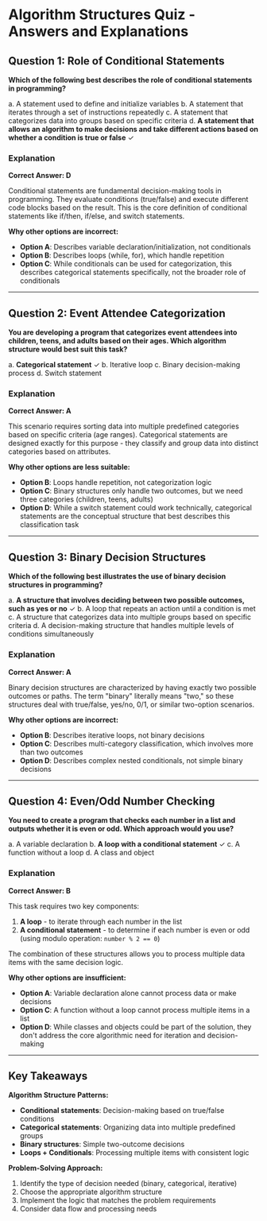 # Algorithm Structures Quiz - Answers and Explanations

## Question 1: Role of Conditional Statements

**Which of the following best describes the role of conditional statements in 
programming?**

a. A statement used to define and initialize variables
b. A statement that iterates through a set of instructions repeatedly
c. A statement that categorizes data into groups based on specific criteria
d. **A statement that allows an algorithm to make decisions and take different 
   actions based on whether a condition is true or false** ✓

### Explanation

**Correct Answer: D**

Conditional statements are fundamental decision-making tools in programming. 
They evaluate conditions (true/false) and execute different code blocks based 
on the result. This is the core definition of conditional statements like 
if/then, if/else, and switch statements.

**Why other options are incorrect:**
- **Option A**: Describes variable declaration/initialization, not conditionals
- **Option B**: Describes loops (while, for), which handle repetition
- **Option C**: While conditionals can be used for categorization, this 
  describes categorical statements specifically, not the broader role of 
  conditionals

---

## Question 2: Event Attendee Categorization

**You are developing a program that categorizes event attendees into children, 
teens, and adults based on their ages. Which algorithm structure would best 
suit this task?**

a. **Categorical statement** ✓
b. Iterative loop
c. Binary decision-making process
d. Switch statement

### Explanation

**Correct Answer: A**

This scenario requires sorting data into multiple predefined categories based 
on specific criteria (age ranges). Categorical statements are designed 
exactly for this purpose - they classify and group data into distinct 
categories based on attributes.

**Why other options are less suitable:**
- **Option B**: Loops handle repetition, not categorization logic
- **Option C**: Binary structures only handle two outcomes, but we need three 
  categories (children, teens, adults)
- **Option D**: While a switch statement could work technically, categorical 
  statements are the conceptual structure that best describes this 
  classification task

---

## Question 3: Binary Decision Structures

**Which of the following best illustrates the use of binary decision 
structures in programming?**

a. **A structure that involves deciding between two possible outcomes, such as 
   yes or no** ✓
b. A loop that repeats an action until a condition is met
c. A structure that categorizes data into multiple groups based on specific 
   criteria
d. A decision-making structure that handles multiple levels of conditions 
   simultaneously

### Explanation

**Correct Answer: A**

Binary decision structures are characterized by having exactly two possible 
outcomes or paths. The term "binary" literally means "two," so these 
structures deal with true/false, yes/no, 0/1, or similar two-option scenarios.

**Why other options are incorrect:**
- **Option B**: Describes iterative loops, not binary decisions
- **Option C**: Describes multi-category classification, which involves more 
  than two outcomes
- **Option D**: Describes complex nested conditionals, not simple binary 
  decisions

---

## Question 4: Even/Odd Number Checking

**You need to create a program that checks each number in a list and outputs 
whether it is even or odd. Which approach would you use?**

a. A variable declaration
b. **A loop with a conditional statement** ✓
c. A function without a loop
d. A class and object

### Explanation

**Correct Answer: B**

This task requires two key components:
1. **A loop** - to iterate through each number in the list
2. **A conditional statement** - to determine if each number is even or odd 
   (using modulo operation: `number % 2 == 0`)

The combination of these structures allows you to process multiple data items 
with the same decision logic.

**Why other options are insufficient:**
- **Option A**: Variable declaration alone cannot process data or make 
  decisions
- **Option C**: A function without a loop cannot process multiple items in a 
  list
- **Option D**: While classes and objects could be part of the solution, they 
  don't address the core algorithmic need for iteration and decision-making

---

## Key Takeaways

**Algorithm Structure Patterns:**
- **Conditional statements**: Decision-making based on true/false conditions
- **Categorical statements**: Organizing data into multiple predefined groups
- **Binary structures**: Simple two-outcome decisions
- **Loops + Conditionals**: Processing multiple items with consistent logic

**Problem-Solving Approach:**
1. Identify the type of decision needed (binary, categorical, iterative)
2. Choose the appropriate algorithm structure
3. Implement the logic that matches the problem requirements
4. Consider data flow and processing needs
